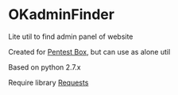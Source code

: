 # OKadminFinder
Lite util to find admin panel of website

Created for <a href="https://pentestbox.com/">Pentest Box</a>, but can use as alone util

Based on python 2.7.x

Require library <a href="https://github.com/kennethreitz/requests/">Requests</a>
